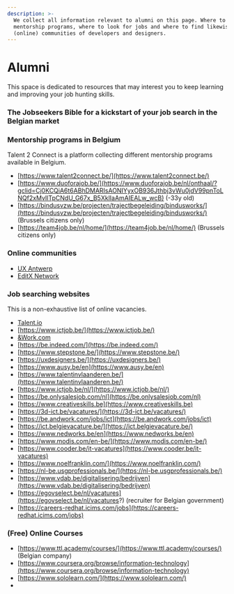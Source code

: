```yaml
---
description: >-
  We collect all information relevant to alumni on this page. Where to find
  mentorship programs, where to look for jobs and where to find likewise
  (online) communities of developers and designers.
---
```


# Alumni

This space is dedicated to resources that may interest you to keep learning and improving your job hunting skills.

### The Jobseekers Bible for a kickstart of your job search in the Belgian market


### Mentorship programs in Belgium

Talent 2 Connect is a platform collecting different mentorship programs available in Belgium.

* [https://www.talent2connect.be/](https://www.talent2connect.be/)
* [https://www.duoforajob.be/](https://www.duoforajob.be/nl/onthaal/?gclid=Cj0KCQiA6t6ABhDMARIsAONIYyxOB936Jthbj3vWu0jdV99pnToLNQf2xMvIlTpCNdU_G67x_B5XklIaAmAIEALw_wcB) \(-33y old\)
* [https://bindusvzw.be/projecten/trajectbegeleiding/bindusworks/](https://bindusvzw.be/projecten/trajectbegeleiding/bindusworks/) \(Brussels citizens only\)
* [https://team4job.be/nl/home/](https://team4job.be/nl/home/) \(Brussels citizens only\)

### Online communities

* [UX Antwerp](https://www.uxantwerp.be/)
* [EditX Network](http://editx.eu/en/it-network/people)

### Job searching websites

This is a non-exhaustive list of online vacancies.

* [Talent.io](https://www.talent.io/p/en-gb/home)
* [https://www.ictjob.be/](https://www.ictjob.be/)
* [&Work.com](https://andwork.com/vacatures/ict?filters=junior/belgie&distance=10&pagenr=1)
* [https://be.indeed.com/](https://be.indeed.com/)
* [https://www.stepstone.be/](https://www.stepstone.be/)
* [https://uxdesigners.be/](https://uxdesigners.be/)
* [https://www.ausy.be/en](https://www.ausy.be/en)
* [https://www.talentinvlaanderen.be/](https://www.talentinvlaanderen.be/) 
* [https://www.ictjob.be/nl/](https://www.ictjob.be/nl/) 
* [https://be.onlysalesjob.com/nl](https://be.onlysalesjob.com/nl) 
* [https://www.creativeskills.be](https://www.creativeskills.be)
* [https://3d-ict.be/vacatures/](https://3d-ict.be/vacatures/)
* [https://be.andwork.com/jobs/ict](https://be.andwork.com/jobs/ict)
* [https://ict.belgievacature.be/](https://ict.belgievacature.be/)
* [https://www.nedworks.be/en](https://www.nedworks.be/en)
* [https://www.modis.com/en-be/](https://www.modis.com/en-be/)
* [https://www.cooder.be/it-vacatures](https://www.cooder.be/it-vacatures)
* [https://www.noelfranklin.com/](https://www.noelfranklin.com/)
* [https://nl-be.usgprofessionals.be/](https://nl-be.usgprofessionals.be/)
* [https://www.vdab.be/digitalisering/bedrijven](https://www.vdab.be/digitalisering/bedrijven)
* [https://egovselect.be/nl/vacatures](https://egovselect.be/nl/vacatures?) \(recruiter for Belgian government\)
* [https://careers-redhat.icims.com/jobs](https://careers-redhat.icims.com/jobs)

### \(Free\) Online Courses

* [https://www.ttl.academy/courses/](https://www.ttl.academy/courses/) \(Belgian company\)
* [https://www.coursera.org/browse/information-technology](https://www.coursera.org/browse/information-technology)
* [https://www.sololearn.com/](https://www.sololearn.com/)
* 
